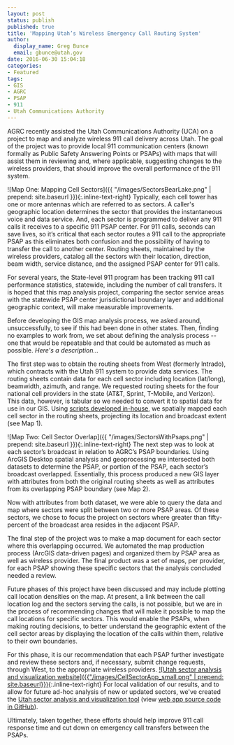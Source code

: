 ```yaml
---
layout: post
status: publish
published: true
title: 'Mapping Utah’s Wireless Emergency Call Routing System'
author:
  display_name: Greg Bunce
  email: gbunce@utah.gov
date: 2016-06-30 15:04:18
categories:
- Featured
tags:
- GIS
- AGRC
- PSAP
- 911
- Utah Communications Authority
---
```


AGRC recently assisted the Utah Communications Authority (UCA) on a project to map and analyze wireless 911 call delivery across Utah. The goal of the project was to provide local 911 communication centers (known formally as Public Safety Answering Points or PSAPs) with maps that will assist them in reviewing and, where applicable, suggesting changes to the wireless providers, that should improve the overall performance of the 911 system.

![Map One: Mapping Cell Sectors]({{ "/images/SectorsBearLake.png" | prepend: site.baseurl }}){:.inline-text-right} Typically, each cell tower has one or more antennas which are referred to as sectors.  A caller's geographic location determines the sector that provides the instantaneous voice and data service. And, each sector is programmed to deliver any 911 calls it receives to a specific 911 PSAP center. For 911 calls, seconds can save lives, so it’s critical that each sector routes a 911 call to the appropriate PSAP as this eliminates both confusion and the possibility of having to transfer the call to another center. Routing sheets, maintained by the wireless providers, catalog all the sectors with their location, direction, beam width, service distance, and the assigned PSAP center for 911 calls.

For several years, the State-level 911 program has been tracking 911 call performance statistics, statewide, including the number of call transfers. It is hoped that this map analysis project, comparing the sector service areas with the statewide PSAP center jurisdictional boundary layer and additional geographic context, will make measurable improvements.

Before developing the GIS map analysis process, we asked around, unsuccessfully, to see if this had been done in other states. Then, finding no examples to work from, we set about defining the analysis process -- one that would be repeatable and that could be automated as much as possible. _Here's a description..._

The first step was to obtain the routing sheets from West (formerly Intrado), which contracts with the Utah 911 system to provide data services.  The routing sheets contain data for each cell sector including location (lat/long), beamwidth, azimuth, and range.  We requested routing sheets for the four national cell providers in the state (AT&T, Sprint, T-Mobile, and Verizon).  This data, however, is tabular so we needed to convert it to spatial data for use in our GIS.  Using [scripts developed in-house](https://github.com/agrc/tower-circle-sectors), we spatially mapped each cell sector in the routing sheets, projecting its location and broadcast extent (see Map 1).

![Map Two: Cell Sector Overlap]({{ "/images/SectorsWithPsaps.png" | prepend: site.baseurl }}){:.inline-text-right} The next step was to look at each sector’s broadcast in relation to AGRC’s PSAP boundaries.  Using ArcGIS Desktop spatial analysis and geoprocessing we intersected both datasets to determine the PSAP, or portion of the PSAP, each sector’s broadcast overlapped.  Essentially, this process produced a new GIS layer with attributes from both the original routing sheets as well as attributes from its overlapping PSAP boundary (see Map 2).

Now with attributes from both dataset, we were able to query the data and map where sectors were split between two or more PSAP areas. Of these sectors, we chose to focus the project on sectors where greater than fifty-percent of the broadcast area resides in the adjacent PSAP.

The final step of the project was to make a map document for each sector where this overlapping occurred.  We automated the map production process (ArcGIS data-driven pages) and organized them by PSAP area as well as wireless provider.  The final product was a set of maps, per provider, for each PSAP showing these specific sectors that the analysis concluded needed a review.

Future phases of this project have been discussed and may include plotting call location densities on the map.  At present, a link between the call location log and the sectors serving the calls, is not possible, but we are in the process of recommending changes that will make it possible to map the call locations for specific sectors.  This would enable the PSAPs, when making routing decisions, to better understand the geographic extent of the cell sector areas by displaying the location of the calls within them, relative to their own boundaries.

For this phase, it is our recommendation that each PSAP further investigate and review these sectors and, if necessary, submit change requests, through West, to the appropriate wireless providers.
[![Utah sector analysis and visualization website]({{"/images/CellSectorApp_small.png" | prepend: site.baseurl}})]({{"http://mapserv.utah.gov/celltowercoverage/"}}){:.inline-text-right}
For local validation of our results, and to allow for future ad-hoc analysis of new or updated sectors, we've created the [Utah sector analysis and visualization tool](http://mapserv.utah.gov/celltowercoverage/) (view [web app source code in GitHub](https://github.com/agrc/cell-tower-coverage)).

Ultimately, taken together, these efforts should help improve 911 call response time and cut down on emergency call transfers between the PSAPs.
